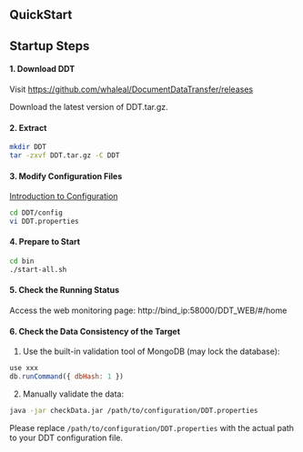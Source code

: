## QuickStart

## Startup Steps

#### 1. Download DDT

Visit https://github.com/whaleal/DocumentDataTransfer/releases

Download the latest version of DDT.tar.gz.

#### 2. Extract

```bash
mkdir DDT
tar -zxvf DDT.tar.gz -C DDT
```

#### 3. Modify Configuration Files
[Introduction to Configuration](configuring.md)

```bash
cd DDT/config
vi DDT.properties
```

#### 4. Prepare to Start

```bash
cd bin
./start-all.sh
```

#### 5. Check the Running Status

Access the web monitoring page:
http://bind_ip:58000/DDT_WEB/#/home

#### 6. Check the Data Consistency of the Target

1. Use the built-in validation tool of MongoDB (may lock the database):

```javascript
use xxx
db.runCommand({ dbHash: 1 })
```

2. Manually validate the data:

```bash
java -jar checkData.jar /path/to/configuration/DDT.properties
```

Please replace `/path/to/configuration/DDT.properties` with the actual path to your DDT configuration file.
